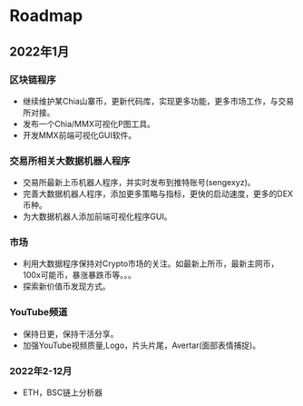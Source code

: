 # Roadmap

## 2022年1月

### 区块链程序
* 继续维护某Chia山寨币，更新代码库，实现更多功能，更多市场工作，与交易所对接。
* 发布一个Chia/MMX可视化P图工具。
* 开发MMX前端可视化GUI软件。


### 交易所相关大数据机器人程序
* 交易所最新上币机器人程序，并实时发布到推特账号(sengexyz)。
* 完善大数据机器人程序，添加更多策略与指标，更快的启动速度，更多的DEX币种。
* 为大数据机器人添加前端可视化程序GUI。


### 市场
* 利用大数据程序保持对Crypto市场的关注。如最新上所币，最新主网币，100x可能币，暴涨暴跌币等。。。
* 探索新价值币发现方式。


### YouTube频道
* 保持日更，保持干活分享。
* 加强YouTube视频质量,Logo，片头片尾，Avertar(面部表情捕捉)。


### 2022年2-12月
* ETH，BSC链上分析器

